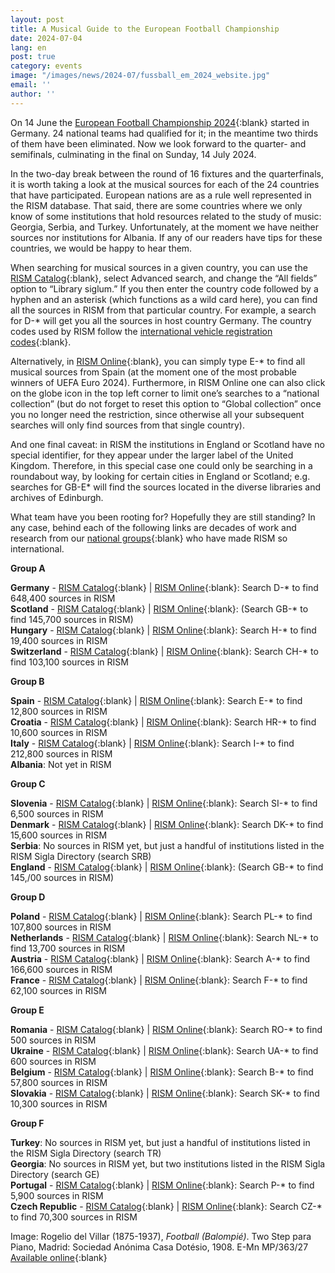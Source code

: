 ```yaml
---
layout: post
title: A Musical Guide to the European Football Championship
date: 2024-07-04
lang: en
post: true
category: events
image: "/images/news/2024-07/fussball_em_2024_website.jpg"
email: ''
author: ''
---
```


On 14 June the [European Football Championship 2024](https://en.wikipedia.org/wiki/UEFA_Euro_2024){:blank} started in Germany. 24 national teams had qualified for it; in the meantime two thirds of them have been eliminated. Now we look forward to the quarter- and semifinals, culminating in the final on Sunday, 14 July 2024.

In the two-day break between the round of 16 fixtures and the quarterfinals, it is worth taking a look at the musical sources for each of the 24 countries that have participated. European nations are as a rule well represented in the RISM database. That said, there are some countries where we only know of some institutions that hold resources related to the study of music: Georgia, Serbia, and Turkey. Unfortunately, at the moment we have neither sources nor institutions for Albania. If any of our readers have tips for these countries, we would be happy to hear them.

When searching for musical sources in a given country, you can use the [RISM Catalog](https://opac.rism.info/index.php?id=4){:blank}, select Advanced search, and change the “All fields” option to “Library siglum.” If you then enter the country code followed by a hyphen and an asterisk (which functions as a wild card here), you can find all the sources in RISM from that particular country. For example, a search for D-* will get you all the sources in host country Germany. The country codes used by RISM follow the [international vehicle registration codes](https://en.wikipedia.org/wiki/International_vehicle_registration_code){:blank}.

Alternatively, in [RISM Online](https://rism.online/){:blank}, you can simply type E-* to find all musical sources from Spain (at the moment one of the most probable winners of UEFA Euro 2024). Furthermore, in RISM Online one can also click on the globe icon in the top left corner to limit one’s searches to a “national collection” (but do not forget to reset this option to “Global collection” once you no longer need the restriction, since otherwise all your subsequent searches will only find sources from that single country).

And one final caveat: in RISM the institutions in England or Scotland have no special identifier, for they appear under the larger label of the United Kingdom. Therefore, in this special case one could only be searching in a roundabout way, by looking for certain cities in England or Scotland; e.g. searches for GB-E* will find the sources located in the diverse libraries and archives of Edinburgh.

What team have you been rooting for? Hopefully they are still standing? In any case, behind each of the following links are decades of work and research from our [national groups](https://rism.info/working-groups.html){:blank} who have made RISM so international.

**Group A**

**Germany** - [RISM Catalog](https://opac.rism.info/search?View=rism&siglum=D-*&Language=en){:blank} \| [RISM Online](https://rism.online/search?q=D-*&mode=institutions&fq=hide-diamm-records%3Atrue&page=1&rows=20){:blank}: Search D-* to find 648,400 sources in RISM\
**Scotland** - [RISM Catalog](https://opac.rism.info/search?View=rism&siglum=GB-*&Language=en){:blank} \| [RISM Online](https://rism.online/search?q=GB-*&mode=institutions&fq=hide-diamm-records%3Atrue&page=1&rows=20){:blank}: (Search GB-* to find 145,700 sources in RISM)\
**Hungary** - [RISM Catalog](https://opac.rism.info/search?View=rism&siglum=H-*&Language=en){:blank} \| [RISM Online](https://rism.online/search?q=H-*&mode=institutions&fq=hide-diamm-records%3Atrue&page=1&rows=20){:blank}: Search H-* to find 19,400 sources in RISM\
**Switzerland** - [RISM Catalog](https://opac.rism.info/search?View=rism&siglum=CH-*&Language=en){:blank} \| [RISM Online](https://rism.online/search?q=CH-*&mode=institutions&fq=hide-diamm-records%3Atrue&page=1&rows=20){:blank}: Search CH-* to find 103,100 sources in RISM

**Group B**

**Spain** - [RISM Catalog](https://opac.rism.info/search?View=rism&siglum=E-*&Language=en){:blank} \| [RISM Online](https://rism.online/search?q=E-*&mode=institutions&fq=hide-diamm-records%3Atrue&page=1&rows=20){:blank}: Search E-* to find 12,800 sources in RISM\
**Croatia** - [RISM Catalog](https://opac.rism.info/search?View=rism&siglum=HR-*&Language=en){:blank} \| [RISM Online](https://rism.online/search?q=HR-*&mode=institutions&fq=hide-diamm-records%3Atrue&page=1&rows=20){:blank}: Search HR-* to find 10,600 sources in RISM\
**Italy** - [RISM Catalog](https://opac.rism.info/search?View=rism&siglum=I-*&Language=en){:blank} \| [RISM Online](https://rism.online/search?q=I-*&mode=institutions&fq=hide-diamm-records%3Atrue&page=1&rows=20){:blank}: Search I-* to find 212,800 sources in RISM\
**Albania**: Not yet in RISM

**Group C**

**Slovenia** - [RISM Catalog](https://opac.rism.info/search?View=rism&siglum=SI-*&Language=en){:blank} \| [RISM Online](https://rism.online/search?q=SI-*&mode=institutions&fq=hide-diamm-records%3Atrue&page=1&rows=20){:blank}: Search SI-* to find 6,500 sources in RISM\
**Denmark** - [RISM Catalog](https://opac.rism.info/search?View=rism&siglum=DK-*&Language=en){:blank} \| [RISM Online](https://rism.online/search?q=DK-*&mode=institutions&fq=hide-diamm-records%3Atrue&page=1&rows=20){:blank}: Search DK-* to find 15,600 sources in RISM\
**Serbia**: No sources in RISM yet, but just a handful of institutions listed in the RISM Sigla Directory (search SRB)\
**England** - [RISM Catalog](https://opac.rism.info/search?View=rism&siglum=GB-*&Language=en){:blank} \| [RISM Online](https://rism.online/search?q=GB-*&mode=institutions&fq=hide-diamm-records%3Atrue&page=1&rows=20){:blank}: (Search GB-* to find 145,/00 sources in RISM)

**Group D** 

**Poland** - [RISM Catalog](https://opac.rism.info/search?View=rism&siglum=PL-*&Language=en){:blank} \| [RISM Online](https://rism.online/search?q=PL-*&mode=institutions&fq=hide-diamm-records%3Atrue&page=1&rows=20){:blank}: Search PL-* to find 107,800 sources in RISM\
**Netherlands** - [RISM Catalog](https://opac.rism.info/search?View=rism&siglum=NL-*&Language=en){:blank} \| [RISM Online](https://rism.online/search?q=NL-*&mode=institutions&fq=hide-diamm-records%3Atrue&page=1&rows=20){:blank}: Search NL-* to find 13,700 sources in RISM\
**Austria** - [RISM Catalog](https://opac.rism.info/search?View=rism&siglum=A-*&Language=en){:blank} \| [RISM Online](https://rism.online/search?q=A-*&mode=institutions&fq=hide-diamm-records%3Atrue&page=1&rows=20){:blank}: Search A-* to find 166,600 sources in RISM\
**France**  - [RISM Catalog](https://opac.rism.info/search?View=rism&siglum=F-*&Language=en){:blank} \| [RISM Online](https://rism.online/search?q=F-*&mode=institutions&fq=hide-diamm-records%3Atrue&page=1&rows=20){:blank}: Search F-* to find 62,100 sources in RISM

**Group E**

**Romania** - [RISM Catalog](https://opac.rism.info/search?View=rism&siglum=RO-*&Language=en){:blank} \| [RISM Online](https://rism.online/search?q=RO-*&mode=institutions&fq=hide-diamm-records%3Atrue&page=1&rows=20){:blank}: Search RO-* to find 500 sources in RISM\
**Ukraine** - [RISM Catalog](https://opac.rism.info/search?View=rism&siglum=UA-*&Language=en){:blank} \| [RISM Online](https://rism.online/search?q=UA-*&mode=institutions&fq=hide-diamm-records%3Atrue&page=1&rows=20){:blank}: Search UA-* to find 600 sources in RISM\
**Belgium** - [RISM Catalog](https://opac.rism.info/search?View=rism&siglum=B-*&Language=en){:blank} \| [RISM Online](https://rism.online/search?q=B-*&mode=institutions&fq=hide-diamm-records%3Atrue&page=1&rows=20){:blank}: Search B-* to find 57,800 sources in RISM\
**Slovakia** - [RISM Catalog](https://opac.rism.info/search?View=rism&siglum=SK-*&Language=en){:blank} \| [RISM Online](https://rism.online/search?q=SK-*&mode=institutions&fq=hide-diamm-records%3Atrue&page=1&rows=20){:blank}: Search SK-* to find 10,300 sources in RISM

**Group F**

**Turkey**: No sources in RISM yet, but just a handful of institutions listed in the RISM Sigla Directory (search TR)\
**Georgia**:  No sources in RISM yet, but two institutions listed in the RISM Sigla Directory (search GE)\
**Portugal** - [RISM Catalog](https://opac.rism.info/search?View=rism&siglum=P-*&Language=en){:blank} \| [RISM Online](https://rism.online/search?q=P-*&mode=institutions&fq=hide-diamm-records%3Atrue&page=1&rows=20){:blank}: Search P-* to find 5,900 sources in RISM\
**Czech Republic** - [RISM Catalog](https://opac.rism.info/search?View=rism&siglum=CZ-*&Language=en){:blank} \| [RISM Online](https://rism.online/search?q=CZ-*&mode=institutions&fq=hide-diamm-records%3Atrue&page=1&rows=20){:blank}: Search CZ-* to find 70,300 sources in RISM


Image: Rogelio del Villar (1875-1937), _Football (Balompié)_. Two Step para Piano, Madrid: Sociedad Anónima Casa Dotésio, 1908. E-Mn MP/363/27 [Available online](https://bdh-rd.bne.es/viewer.vm?id=0000059853){:blank}
 
